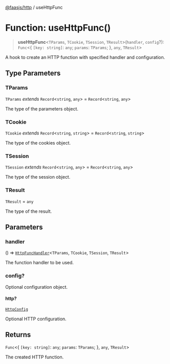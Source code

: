 [@faasjs/http](../README.md) / useHttpFunc

# Function: useHttpFunc()

> **useHttpFunc**\<`TParams`, `TCookie`, `TSession`, `TResult`\>(`handler`, `config`?): `Func`\<\{ `[key: string]`: `any`;  `params`: `TParams`; \}, `any`, `TResult`\>

A hook to create an HTTP function with specified handler and configuration.

## Type Parameters

### TParams

`TParams` *extends* `Record`\<`string`, `any`\> = `Record`\<`string`, `any`\>

The type of the parameters object.

### TCookie

`TCookie` *extends* `Record`\<`string`, `string`\> = `Record`\<`string`, `string`\>

The type of the cookies object.

### TSession

`TSession` *extends* `Record`\<`string`, `any`\> = `Record`\<`string`, `any`\>

The type of the session object.

### TResult

`TResult` = `any`

The type of the result.

## Parameters

### handler

() => [`HttpFuncHandler`](../type-aliases/HttpFuncHandler.md)\<`TParams`, `TCookie`, `TSession`, `TResult`\>

The function handler to be used.

### config?

Optional configuration object.

#### http?

[`HttpConfig`](../type-aliases/HttpConfig.md)

Optional HTTP configuration.

## Returns

`Func`\<\{ `[key: string]`: `any`;  `params`: `TParams`; \}, `any`, `TResult`\>

The created HTTP function.
